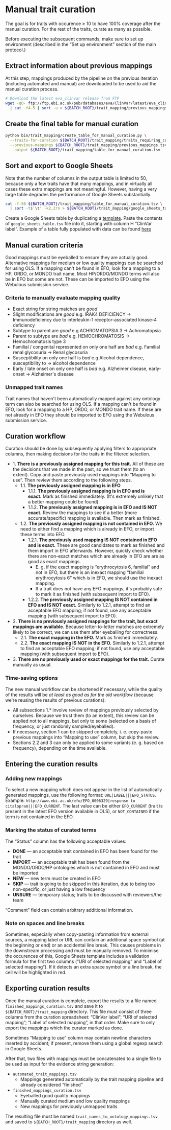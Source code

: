 # Manual trait curation

The goal is for traits with occurence ≥ 10 to have 100% coverage after the manual curation. For the rest of the traits, curate as many as possible.

Before executing the subsequent commands, make sure to set up environment (described in the “Set up environment” section of the main protocol.)

## Extract information about previous mappings
At this step, mappings produced by the pipeline on the previous iteration (including automated and manual) are downloaded to be used to aid the manual curation process.

```bash
# Download the latest eva_clinvar release from FTP
wget -qO- ftp://ftp.ebi.ac.uk/pub/databases/eva/ClinVar/latest/eva_clinvar.txt \
  | cut -f4-5 | sort -u > ${BATCH_ROOT}/trait_mapping/previous_mappings.tsv
```

## Create the final table for manual curation
```bash
python bin/trait_mapping/create_table_for_manual_curation.py \
  --traits-for-curation ${BATCH_ROOT}/trait_mapping/traits_requiring_curation.tsv \
  --previous-mappings ${BATCH_ROOT}/trait_mapping/previous_mappings.tsv \
  --output ${BATCH_ROOT}/trait_mapping/table_for_manual_curation.tsv
```

## Sort and export to Google Sheets
Note that the number of columns in the output table is limited to 50, because only a few traits have that many mappings, and in virtually all cases these extra mappings are not meaningful. However, having a very large table degrades the performance of Google Sheets substantially.

```bash
cut -f-50 ${BATCH_ROOT}/trait_mapping/table_for_manual_curation.tsv \
  | sort -t$'\t' -k2,2rn > ${BATCH_ROOT}/trait_mapping/google_sheets_table.tsv
```

Create a Google Sheets table by duplicating a [template](https://docs.google.com/spreadsheets/d/1PyDzRs3bO1klvvSv9XuHmx-x7nqZ0UAGeS6aV2SQ2Yg/edit?usp=sharing). Paste the contents of `google_sheets_table.tsv` file into it, starting with column H “ClinVar label”. Example of a table fully populated with data can be found [here](https://docs.google.com/spreadsheets/d/1HQ08UQTpS-0sE9MyzdUPO7EihMxDb2e8N14s1BknjVo/edit?usp=sharing)

## Manual curation criteria
Good mappings must be eyeballed to ensure they are actually good. Alternative mappings for medium or low quality mappings can be searched for using OLS. If a mapping can't be found in EFO, look for a mapping to a HP, ORDO, or MONDO trait name. Most HP/ORDO/MONDO terms will also be in EFO but some are not. These can be imported to EFO using the Webulous submission service.

### Criteria to manually evaluate mapping quality
* Exact string for string matches are _good_
* Slight modifications are _good_ e.g. IRAK4 DEFICIENCY → Immunodeficiency due to interleukin-1 receptor-associated kinase-4 deficiency
* Subtype to parent are _good_ e.g ACHROMATOPSIA 3 → Achromatopsia
* Parent to subtype are _bad_ e.g. HEMOCHROMATOSIS → Hemochromatosis type 3
* Familial / congenital represented on only one half are _bad_ e.g. Familial renal glycosuria → Renal glycosuria
* Susceptibility on only one half is _bad_ e.g Alcohol dependence, susceptibility to → alcohol dependence
* Early / late onset on only one half is _bad_ e.g. Alzheimer disease, early-onset → Alzheimer's disease

### Unmapped trait names
Trait names that haven't been automatically mapped against any ontology term can also be searched for using OLS. If a mapping can't be found in EFO, look for a mapping to a HP, ORDO, or MONDO trait name. If these are not already in EFO they should be imported to EFO using the Webulous submission service.

## Curation workflow
Curation should be done by subsequently applying filters to appropriate columns, then making decisions for the traits in the filtered selection.

* 1\. **There is a previously assigned mapping for this trait.** All of these are the decisions that we made in the past, so we trust them (to an extent). Copy and paste previously used mappings into “Mapping to use”. Then review them according to the following steps.
  * 1.1. **The previously assigned mapping is in EFO**
    * 1.1.1. **The previously assigned mapping is in EFO and is exact.** Mark as finished immediately. (It's extremely unlikely that a better mapping could be found).
    * 1.1.2. **The previously assigned mapping is in EFO and IS NOT exact.** Review the mappings to see if a better (more accurate/specific) mapping is available. Then mark as finished.
  * 1.2. **The previously assigned mapping is not contained in EFO.** We need to either find a mapping which is already in EFO, or import these terms into EFO.
    * 1.2.1. **The previously used mapping IS NOT contained in EFO and is exact.** These are good candidates to mark as finished and them import in EFO afterwards. However, quickly check whether there are non-exact matches which are already in EFO are are as good as exact mappings.
      * E. g. if the exact mapping is “erythrocytosis 6, familial” and not in EFO, but there is an inexact mapping “familial erythrocytosis 6” which *is* in EFO, we should use the inexact mapping.
      * If a trait does not have any EFO mappings, it's probably safe to mark it as finished (with subsequent import to EFO).
    * 1.2.2. **The previously assigned mapping IS NOT contained in EFO and IS NOT exact.** Similarly to 1.2.1, attempt to find an acceptable EFO mapping; if not found, use any acceptable mapping (with subsequent import to EFO).
* 2\. **There is no previously assigned mappings for the trait, but exact mappings are available.** Because letter-to-letter matches are extremely likely to be correct, we can use them after eyeballing for correctness.
  * 2.1. **The exact mapping in the EFO.** Mark as finished immediately.
  * 2.2. **The exact mapping IS NOT in the EFO.** Similarly to 1.2.1, attempt to find an acceptable EFO mapping; if not found, use any acceptable mapping (with subsequent import to EFO).
* 3\. **There are no previously used or exact mappings for the trait.** Curate manually as usual.

### Time-saving options
The new manual workflow can be shortened if necessary, while the quality of the results will be _at least as good as for the old workflow_ (because we're reusing the results of previous curations):
* All subsections 1.\* involve review of mappings previously selected by ourselves. Because we trust them (to an extent), this review can be applied not to all mappings, but only to some (selected on a basis of frequency, or just randomly sampled/eyeballed).
* If necessary, section 1 can be skipped completely, i. e. copy-paste previous mappings into “Mapping to use” column, but skip the review.
* Sections 2.2 and 3 can only be applied to some variants (e. g. based on frequency), depending on the time available.

## Entering the curation results

### Adding new mappings
To select a new mapping which does not appear in the list of automatically generated mappings, use the following format: `URL|LABEL|||EFO_STATUS`. Example: `http://www.ebi.ac.uk/efo/EFO_0006329|response to citalopram|||EFO_CURRENT`. The last value can be either `EFO_CURRENT` (trait is present in the latest EFO version available in OLS), or `NOT_CONTAINED` if the term is not contained in the EFO.

### Marking the status of curated terms
The “Status” column has the following acceptable values:
* **DONE** — an acceptable trait contained in EFO has been found for the trait
* **IMPORT** — an acceptable trait has been found from the MONDO/ORDO/HP ontologies which is not contained in EFO and must be imported
* **NEW** — new term must be created in EFO
* **SKIP** — trait is going to be skipped in this iteration, due to being too non-specific, or just having a low frequency
* **UNSURE** — temporary status; traits to be discussed with reviewers/the team

“Comment” field can contain arbitrary additional information.

### Note on spaces and line breaks
Sometimes, especially when copy-pasting information from external sources, a mapping label or URL can contain an additional space symbol (at the beginning or end) or an accidental line break. This causes problems in the downstream processing and must be manually removed. To minimise the occurences of this, Google Sheets template includes a validation formula for the first two columns (“URI of selected mapping” and “Label of selected mapping”). If it detects an extra space symbol or a line break, the cell will be highlighted in red.

## Exporting curation results
Once the manual curation is complete, export the results to a file named `finished_mappings_curation.tsv` and save it to `${BATCH_ROOT}/trait_mapping` directory. This file must consist of three columns from the curation spreadsheet: “ClinVar label”; “URI of selected mapping”; “Label of selected mapping”, in that order. Make sure to only export the mappings which the curator marked as done.

Sometimes “Mapping to use” column may contain newline characters inserted by accident; if present, remove them using a global regexp search in Google Sheets.
 
After that, two files with mappings must be concatenated to a single file to be used as input for the evidence string generation:
* `automated_trait_mappings.tsv`
  + Mappings generated automatically by the trait mapping pipeline and already considered “finished”
* `finished_mappings_curation.tsv`
  + Eyeballed good quality mappings
  + Manually curated medium and low quality mappings
  + New mappings for previously unmapped traits

The resulting file must be named `trait_names_to_ontology_mappings.tsv` and saved to `${BATCH_ROOT}/trait_mapping` directory as well.
